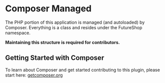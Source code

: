 # Composer Managed

The PHP portion of this application is managed (and autoloaded) by Composer. Everything is a class and resides under the FutureShop namespace.

**Maintaining this structure is required for contributors.**

## Getting Started with Composer

To learn about Composer and get started contributing to this plugin, please start here: [getcomposer.org](https://getcomposer.org)
